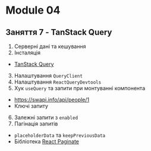 # Module 04

## Заняття 7 - TanStack Query

1. Серверні дані та кешування
2. Інсталяція

- [TanStack Query](https://tanstack.com/query/latest/docs/framework/react/installation)

3. Налаштування `QueryClient`
4. Налаштування `ReactQueryDevtools`
5. Хук `useQuery` та запити при монтуванні компонента

- https://swapi.info/api/people/1
- Ключі запиту

6. Залежні запити з `enabled`
7. Пагінація запитів

- `placeholderData` та `keepPreviousData`
- Бібліотека [React Paginate](https://www.npmjs.com/package/react-paginate)
